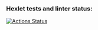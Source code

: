 ### Hexlet tests and linter status:
[![Actions Status](https://github.com/vmi98/algorithms-project-69/actions/workflows/hexlet-check.yml/badge.svg)](https://github.com/vmi98/algorithms-project-69/actions)